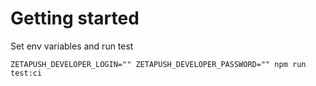 # Getting started

Set env variables and run test

```console
ZETAPUSH_DEVELOPER_LOGIN="" ZETAPUSH_DEVELOPER_PASSWORD="" npm run test:ci
```

